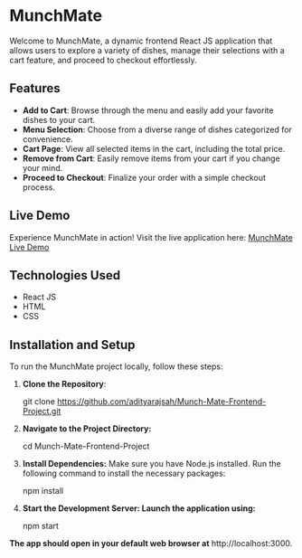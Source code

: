 # MunchMate

Welcome to MunchMate, a dynamic frontend React JS application that allows users to explore a variety of dishes, manage their selections with a cart feature, and proceed to checkout effortlessly.

## Features

- **Add to Cart**: Browse through the menu and easily add your favorite dishes to your cart.
- **Menu Selection**: Choose from a diverse range of dishes categorized for convenience.
- **Cart Page**: View all selected items in the cart, including the total price.
- **Remove from Cart**: Easily remove items from your cart if you change your mind.
- **Proceed to Checkout**: Finalize your order with a simple checkout process.

## Live Demo

Experience MunchMate in action! Visit the live application here: [MunchMate Live Demo](https://adityarajsah.github.io/Munch-Mate-Frontend-Project-/)

## Technologies Used

- React JS
- HTML
- CSS

## Installation and Setup

To run the MunchMate project locally, follow these steps:

1. **Clone the Repository**:

   git clone https://github.com/adityarajsah/Munch-Mate-Frontend-Project.git

2. **Navigate to the Project Directory:**
   
     cd Munch-Mate-Frontend-Project

3. **Install Dependencies:** Make sure you have Node.js installed. Run the following command to install the necessary packages:

     npm install

4. **Start the Development Server: Launch the application using:**

     npm start

**The app should open in your default web browser at** http://localhost:3000.
